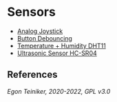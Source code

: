 # Sensors

* [Analog Joystick](sensors/joystick)
* [Button Debouncing](sensors/button-debouncing)
* [Temperature + Humidity DHT11](sensors/dht11)
* [Ultrasonic Sensor HC-SR04](sensors/hc-sr04)


## References


*Egon Teiniker, 2020-2022, GPL v3.0* 